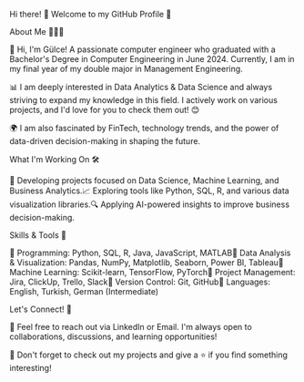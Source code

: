 Hi there! 👋 Welcome to my GitHub Profile 🚀

About Me 👩🏽‍💻

👋 Hi, I'm Gülce! A passionate computer engineer who graduated with a Bachelor's Degree in Computer Engineering in June 2024. Currently, I am in my final year of my double major in Management Engineering.

📊 I am deeply interested in Data Analytics & Data Science and always striving to expand my knowledge in this field. I actively work on various projects, and I'd love for you to check them out! 😊

🌍 I am also fascinated by FinTech, technology trends, and the power of data-driven decision-making in shaping the future.

What I'm Working On 🛠️

🚀 Developing projects focused on Data Science, Machine Learning, and Business Analytics.📈 Exploring tools like Python, SQL, R, and various data visualization libraries.🔍 Applying AI-powered insights to improve business decision-making.

Skills & Tools 🧰

🔹 Programming: Python, SQL, R, Java, JavaScript, MATLAB🔹 Data Analysis & Visualization: Pandas, NumPy, Matplotlib, Seaborn, Power BI, Tableau🔹 Machine Learning: Scikit-learn, TensorFlow, PyTorch🔹 Project Management: Jira, ClickUp, Trello, Slack🔹 Version Control: Git, GitHub🔹 Languages: English, Turkish, German (Intermediate)

Let's Connect! 🤝

📧 Feel free to reach out via LinkedIn or Email. I'm always open to collaborations, discussions, and learning opportunities!

🌟 Don't forget to check out my projects and give a ⭐ if you find something interesting!

